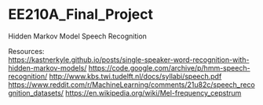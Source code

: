 # EE210A_Final_Project
Hidden Markov Model Speech Recognition

Resources:  
https://kastnerkyle.github.io/posts/single-speaker-word-recognition-with-hidden-markov-models/
https://code.google.com/archive/p/hmm-speech-recognition/
http://www.kbs.twi.tudelft.nl/docs/syllabi/speech.pdf
https://www.reddit.com/r/MachineLearning/comments/21u82c/speech_recognition_datasets/
https://en.wikipedia.org/wiki/Mel-frequency_cepstrum
